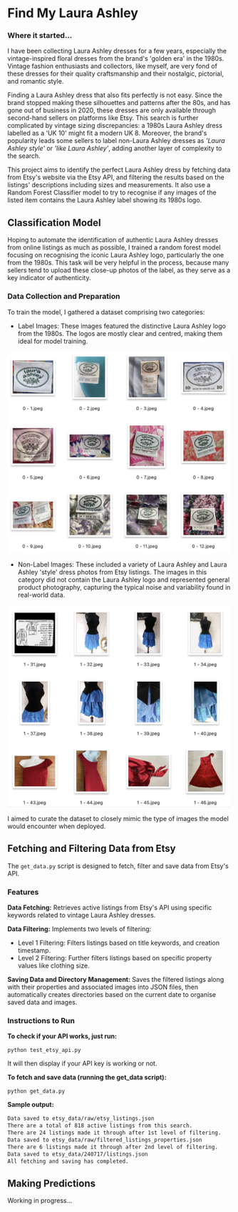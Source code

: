 # Find My Laura Ashley

### Where it started...
I have been collecting Laura Ashley dresses for a few years, especially the vintage-inspired floral dresses from the brand's 'golden era' in the 1980s. Vintage fashion enthusiasts and collectors, like myself, are very fond of these dresses for their quality craftsmanship and their nostalgic, pictorial, and romantic style.

Finding a Laura Ashley dress that also fits perfectly is not easy. Since the brand stopped making these silhouettes and patterns after the 80s, and has gone out of business in 2020, these dresses are only available through second-hand sellers on platforms like Etsy. This search is further complicated by vintage sizing discrepancies: a 1980s Laura Ashley dress labelled as a 'UK 10' might fit a modern UK 8. Moreover, the brand's popularity leads some sellers to label non-Laura Ashley dresses as _'Laura Ashley style'_ or _'like Laura Ashley'_, adding another layer of complexity to the search.

This project aims to identify the perfect Laura Ashley dress by fetching data from Etsy's website via the Etsy API, and filtering the results based on the listings' descriptions including sizes and measurements. It also use a Random Forest Classifier model to try to recognise if any images of the listed item contains the Laura Ashley label showing its 1980s logo.

## Classification Model
Hoping to automate the identification of authentic Laura Ashley dresses from online listings as much as possible, I trained a random forest model focusing on recognising the iconic Laura Ashley logo, particularly the one from the 1980s. This task will be very helpful in the process, because many sellers tend to upload these close-up photos of the label, as they serve as a key indicator of authenticity.

### Data Collection and Preparation
To train the model, I gathered a dataset comprising two categories:

- Label Images: These images featured the distinctive Laura Ashley logo from the 1980s. The logos are mostly clear and centred, making them ideal for model training.

<img src="src/images/logos.png" alt="logos" width="500"/>

- Non-Label Images: These included a variety of Laura Ashley and Laura Ashley 'style' dress photos from Etsy listings. The images in this category did not contain the Laura Ashley logo and represented general product photography, capturing the typical noise and variability found in real-world data.

<img src="src/images/dresses.png" alt="dresses" width="500"/>

I aimed to curate the dataset to closely mimic the type of images the model would encounter when deployed.

## Fetching and Filtering Data from Etsy
The `get_data.py` script is designed to fetch, filter and save data from Etsy's API.

### Features
**Data Fetching:** Retrieves active listings from Etsy's API using specific keywords related to vintage Laura Ashley dresses.

**Data Filtering:** Implements two levels of filtering:

- Level 1 Filtering: Filters listings based on title keywords, and creation timestamp.
- Level 2 Filtering: Further filters listings based on specific property values like clothing size.

**Saving Data and Directory Management:** Saves the filtered listings along with their properties and associated images into JSON files, then automatically creates directories based on the current date to organise saved data and images.

### Instructions to Run

**To check if your API works, just run:**
```
python test_etsy_api.py
```
It will then display if your API key is working or not.

**To fetch and save data (running the get_data script):**
```
python get_data.py
```

**Sample output:**
```
Data saved to etsy_data/raw/etsy_listings.json
There are a total of 818 active listings from this search.
There are 24 listings made it through after 1st level of filtering.
Data saved to etsy_data/raw/filtered_listings_properties.json
There are 6 listings made it through after 2nd level of filtering.
Data saved to etsy_data/240717/listings.json
All fetching and saving has completed.
```

## Making Predictions
Working in progress...